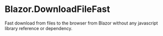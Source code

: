 # Blazor.DownloadFileFast
Fast download from files to the browser from Blazor without any javascript library reference or dependency. 
